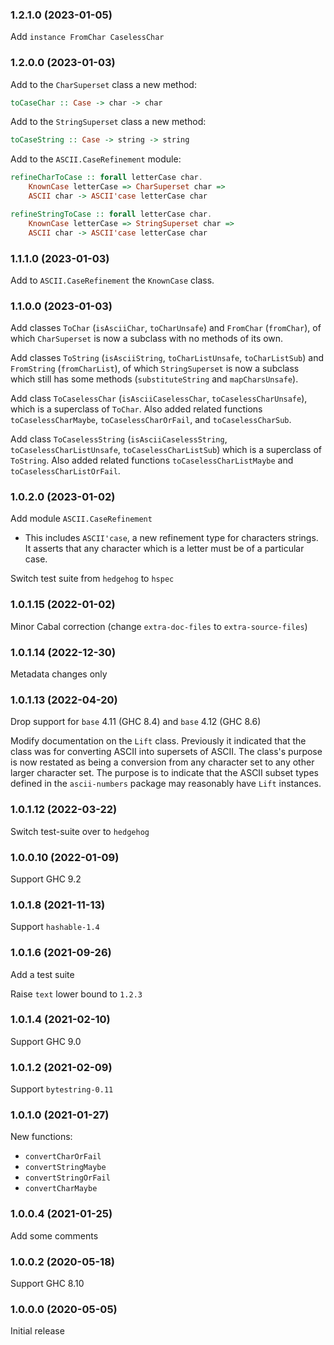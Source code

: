 ### 1.2.1.0 (2023-01-05)

Add `instance FromChar CaselessChar`

### 1.2.0.0 (2023-01-03)

Add to the `CharSuperset` class a new method:

```haskell
toCaseChar :: Case -> char -> char
```

Add to the `StringSuperset` class a new method:

```haskell
toCaseString :: Case -> string -> string
```

Add to the `ASCII.CaseRefinement` module:

```haskell
refineCharToCase :: forall letterCase char.
    KnownCase letterCase => CharSuperset char =>
    ASCII char -> ASCII'case letterCase char
```

```haskell
refineStringToCase :: forall letterCase char.
    KnownCase letterCase => StringSuperset char =>
    ASCII char -> ASCII'case letterCase char
```

### 1.1.1.0 (2023-01-03)

Add to `ASCII.CaseRefinement` the `KnownCase` class.

### 1.1.0.0 (2023-01-03)

Add classes `ToChar` (`isAsciiChar`, `toCharUnsafe`) and `FromChar`
(`fromChar`), of which `CharSuperset` is now a subclass with no methods of its
own.

Add classes `ToString` (`isAsciiString`, `toCharListUnsafe`, `toCharListSub`)
and `FromString` (`fromCharList`), of which `StringSuperset` is now a subclass
which still has some methods (`substituteString` and `mapCharsUnsafe`).

Add class `ToCaselessChar` (`isAsciiCaselessChar`, `toCaselessCharUnsafe`),
which is a superclass of `ToChar`. Also added related functions
`toCaselessCharMaybe`, `toCaselessCharOrFail`, and `toCaselessCharSub`.

Add class `ToCaselessString` (`isAsciiCaselessString`,
`toCaselessCharListUnsafe`, `toCaselessCharListSub`) which is a superclass of
`ToString`. Also added related functions `toCaselessCharListMaybe` and
`toCaselessCharListOrFail`.

### 1.0.2.0 (2023-01-02)

Add module `ASCII.CaseRefinement`

* This includes `ASCII'case`, a new refinement type for characters strings.
  It asserts that any character which is a letter must be of a particular case.

Switch test suite from `hedgehog` to `hspec`

### 1.0.1.15 (2022-01-02)

Minor Cabal correction (change `extra-doc-files` to `extra-source-files`)

### 1.0.1.14 (2022-12-30)

Metadata changes only

### 1.0.1.13 (2022-04-20)

Drop support for `base` 4.11 (GHC 8.4) and `base` 4.12 (GHC 8.6)

Modify documentation on the `Lift` class. Previously it indicated that the class
was for converting ASCII into supersets of ASCII. The class's purpose is now
restated as being a conversion from any character set to any other larger
character set. The purpose is to indicate that the ASCII subset types defined in
the `ascii-numbers` package may reasonably have `Lift` instances.

### 1.0.1.12 (2022-03-22)

Switch test-suite over to `hedgehog`

### 1.0.0.10 (2022-01-09)

Support GHC 9.2

### 1.0.1.8 (2021-11-13)

Support `hashable-1.4`

### 1.0.1.6 (2021-09-26)

Add a test suite

Raise `text` lower bound to `1.2.3`

### 1.0.1.4 (2021-02-10)

Support GHC 9.0

### 1.0.1.2 (2021-02-09)

Support `bytestring-0.11`

### 1.0.1.0 (2021-01-27)

New functions:

  - `convertCharOrFail`
  - `convertStringMaybe`
  - `convertStringOrFail`
  - `convertCharMaybe`

### 1.0.0.4 (2021-01-25)

Add some comments

### 1.0.0.2 (2020-05-18)

Support GHC 8.10

### 1.0.0.0 (2020-05-05)

Initial release
